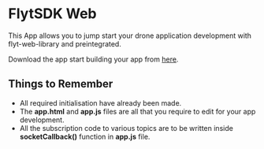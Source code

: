 # FlytSDK Web
This App allows you to jump start your drone application development with flyt-web-library and preintegrated.

Download the app start building your app from [here](https://downloads.flytbase.com/flytos/downloads/sdk/Flyt_Web_SDK.zip).


## Things to Remember

* All required initialisation have already been made.
* The **app.html** and **app.js** files are all that you require to edit for your app development.
* All the subscription code to various topics are to be written inside **socketCallback()** function in **app.js** file.

